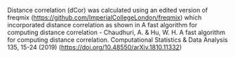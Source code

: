 
Distance correlation (dCor) was calculated using an edited version of freqmix (https://github.com/ImperialCollegeLondon/freqmix) which incorporated distance correlation as shown in A fast algorithm for computing distance correlation - Chaudhuri, A. & Hu, W. H. A fast algorithm for computing distance correlation.
Computational Statistics & Data Analysis 135, 15-24 (2019) (https://doi.org/10.48550/arXiv.1810.11332)
